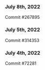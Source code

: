### July 8th, 2022

Commit #267895

### July 5th, 2022

Commit #314353


### July 4th, 2022

Commit #72281
